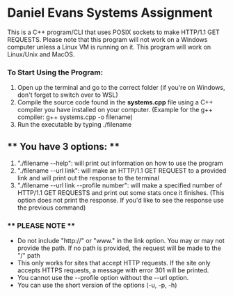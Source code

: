 # **Daniel Evans Systems Assignment**

This is a C++ program/CLI that uses POSIX sockets to make HTTP/1.1 GET REQUESTS.
Please note that this program will not work on a Windows computer unless a Linux VM is running on it.
This program will work on Linux/Unix and MacOS.

### **To Start Using the Program:**
1. Open up the terminal and go to the correct folder (if you're on Windows, don't forget to switch over to WSL)
1. Compile the source code found in the **systems.cpp** file using a C++ compiler you have installed on your computer. 
(Example for the g++ compiler: g++ systems.cpp -o filename)
1. Run the executable by typing ./filename
## ** You have 3 options: **
1. "./filename --help": will print out information on how to use the program
1. "./filename --url link": will make an HTTP/1.1 GET REQUEST to a provided link and will print out the response to the terminal
1. "./filename --url link --profile number": will make a specified number of HTTP/1.1 GET REQUESTS and print out some stats once it finishes. (This option does not print the response. If you'd like to see the response use the previous command) 

### ** PLEASE NOTE **
* Do not include "http://" or "www." in the link option. You may or may not provide the path. If no path is provided, the request will be made to the "/" path
* This only works for sites that accept HTTP requests. If the site only accepts HTTPS requests, a message with error 301 will be printed.
* You cannot use the --profile option without the --url option.
* You can use the short version of the options (-u, -p, -h)
